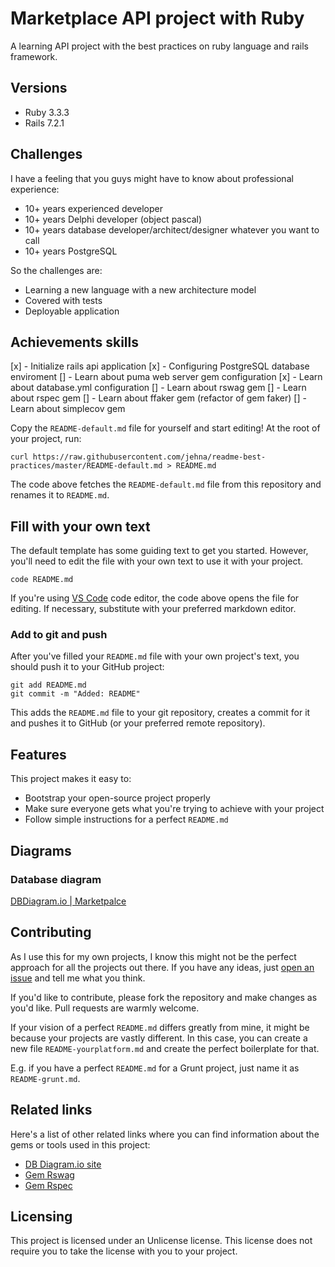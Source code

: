 # Marketplace API project with Ruby

A learning API project with the best practices on ruby language and rails framework.

## Versions
* Ruby 3.3.3
* Rails 7.2.1

## Challenges

I have a feeling that you guys might have to know about professional experience:
- 10+ years experienced developer
- 10+ years Delphi developer (object pascal)
- 10+ years database developer/architect/designer whatever you want to call
- 10+ years PostgreSQL

So the challenges are:
- Learning a new language with a new architecture model
- Covered with tests
- Deployable application

## Achievements skills

[x] - Initialize rails api application
[x] - Configuring PostgreSQL database enviroment
[] - Learn about puma web server gem configuration
[x] - Learn about database.yml configuration
[] - Learn about rswag gem 
[] - Learn about rspec gem
[] - Learn about ffaker gem (refactor of gem faker)
[] - Learn about simplecov gem 



 
Copy the `README-default.md` file for yourself and start editing! At the root of
your project, run:

```shell
curl https://raw.githubusercontent.com/jehna/readme-best-practices/master/README-default.md > README.md
```

The code above fetches the `README-default.md` file from this repository and
renames it to `README.md`.

## Fill with your own text

The default template has some guiding text to get you started. However, you'll
need to edit the file with your own text to use it with your project.

```shell
code README.md
```

If you're using [VS Code](https://code.visualstudio.com/) code editor, the code above opens the
file for editing. If necessary, substitute with your preferred markdown editor.

### Add to git and push

After you've filled your `README.md` file with your own project's text, you
should push it to your GitHub project:

```shell
git add README.md
git commit -m "Added: README"
```

This adds the `README.md` file to your git repository, creates a commit for it
and pushes it to GitHub (or your preferred remote repository).

## Features

This project makes it easy to:
* Bootstrap your open-source project properly
* Make sure everyone gets what you're trying to achieve with your project
* Follow simple instructions for a perfect `README.md`

## Diagrams 

### Database diagram
[DBDiagram.io | Marketpalce](https://dbdiagram.io/d/4966-model-66cb0ce83f611e76e968214d)

## Contributing

As I use this for my own projects, I know this might not be the perfect approach
for all the projects out there. If you have any ideas, just
[open an issue][issues] and tell me what you think.

If you'd like to contribute, please fork the repository and make changes as
you'd like. Pull requests are warmly welcome.

If your vision of a perfect `README.md` differs greatly from mine, it might be
because your projects are vastly different. In this case, you can create a
new file `README-yourplatform.md` and create the perfect boilerplate for that.

E.g. if you have a perfect `README.md` for a Grunt project, just name it as
`README-grunt.md`.

## Related links

Here's a list of other related links where you can find information about the 
gems or tools used in this project:

- [DB Diagram.io site](https://dbdiagram.io)
- [Gem Rswag](https://github.com/rswag/rswag)
- [Gem Rspec](https://github.com/rspec/rspec-rails)

## Licensing

This project is licensed under an Unlicense license. This license does not require
you to take the license with you to your project.

[issues]:https://github.com/rodrigohassel/readme-best-practices/issues/new